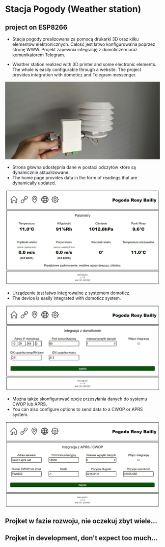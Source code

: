 # Stacja Pogody (Weather station)

## project on ESP8266

* Stacja pogody zrealizowana za pomocą drukarki 3D oraz kilku elementów elektronicznych.
Całość jest łatwo konfigurowalna poprzez stronę WWW. Projekt zapewnia integrację z domoticzem oraz komunikatorem Telegram.

* Weather station realized with 3D printer and some electronic elements.
The whole is easily configurable through a website. The project provides integration with domoticz and Telegram messenger.

![GitHub Logo](/pic/photo_2021-05-16_18-42-17.jpg)

* Strona główna udostępnia dane w postaci odczytów które są dynamicznie aktualizowane.
* The home page provides data in the form of readings that are dynamically updated.

![GitHub Logo](/pic/index.jpg)

* Urządzenie jest łatwo integrowalne z systemem domoticz.
* The device is easily integrated with domoticz system.

![GitHub Logo](/pic/domoticz.jpg)

* Można także skonfigurować opcje przesyłania danych do systemu CWOP lub APRS.
* You can also configure options to send data to a CWOP or APRS system.

![GitHub Logo](/pic/aprs.jpg)

## Projket w fazie rozwoju, nie oczekuj zbyt wiele...
## Projket in development, don't expect too much...
